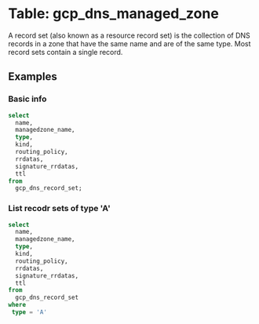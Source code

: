 # Table: gcp_dns_managed_zone

 A record set (also known as a resource record set) is the collection of DNS records in a zone that have the same name and are of the same type. Most record sets contain a single record.

## Examples

### Basic info

```sql
select
  name, 
  managedzone_name, 
  type, 
  kind, 
  routing_policy,
  rrdatas,
  signature_rrdatas,
  ttl
from
  gcp_dns_record_set;
```

### List recodr sets of type 'A'

```sql
select
  name, 
  managedzone_name, 
  type, 
  kind, 
  routing_policy,
  rrdatas,
  signature_rrdatas,
  ttl
from
  gcp_dns_record_set
where 
 type = 'A'
```